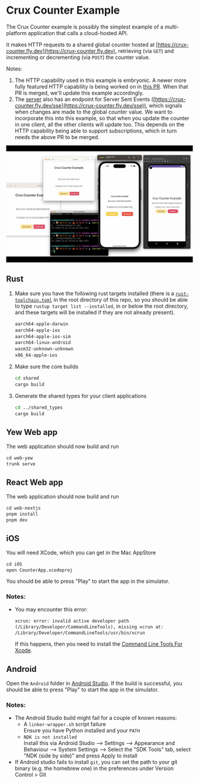 # Crux Counter Example

The Crux Counter example is possibly the simplest example of a multi-platform application that calls a cloud-hosted API.

It makes HTTP requests to a shared global counter hosted at [https://crux-counter.fly.dev](https://crux-counter.fly.dev), retrieving (via `GET`) and incrementing or decrementing (via `POST`) the counter value.

Notes:

1. The HTTP capability used in this example is embryonic. A newer more fully featured HTTP capability is being worked on in [this PR](https://github.com/redbadger/crux/pull/30). When that PR is merged, we'll update this example accordingly.
1. The [server](./server/) also has an endpoint for Server Sent Events ([https://crux-counter.fly.dev/sse](https://crux-counter.fly.dev/sse)), which signals when changes are made to the global counter value. We want to incorporate this into this example, so that when you update the counter in one client, all the other clients will update too. This depends on the HTTP capability being able to support subscriptions, which in turn needs the above PR to be merged.

![screenshots](./counter.webp)

## Rust

1. Make sure you have the following rust targets installed (there is a [`rust-toolchain.toml`](../../rust-toolchain.toml) in the root directory of this repo, so you should be able to type `rustup target list --installed`, in or below the root directory, and these targets will be installed if they are not already present).

   ```txt
   aarch64-apple-darwin
   aarch64-apple-ios
   aarch64-apple-ios-sim
   aarch64-linux-android
   wasm32-unknown-unknown
   x86_64-apple-ios
   ```

1. Make sure the core builds

   ```sh
   cd shared
   cargo build
   ```

1. Generate the shared types for your client applications

   ```sh
   cd ../shared_types
   cargo build
   ```

## Yew Web app

The web application should now build and run

```
cd web-yew
trunk serve
```

## React Web app

The web application should now build and run

```
cd web-nextjs
pnpm install
pnpm dev
```

## iOS

You will need XCode, which you can get in the Mac AppStore

```
cd iOS
open CounterApp.xcodeproj
```

You should be able to press "Play" to start the app in the simulator.

### Notes:

- You may encounter this error:

  ```
  xcrun: error: invalid active developer path (/Library/Developer/CommandLineTools), missing xcrun at: /Library/Developer/CommandLineTools/usr/bin/xcrun
  ```

  If this happens, then you need to install the [Command Line Tools For Xcode](https://developer.apple.com/download/all/).

## Android

Open the `Android` folder in [Android Studio](https://developer.android.com/studio/).
If the build is successful, you should be able to press "Play" to start the app in the simulator.

### Notes:

- The Android Studio build might fail for a couple of known reasons:
  - A `linker-wrapper.sh` script failure<br>Ensure you have Python installed and your `PATH`
  - `NDK is not installed`<br>Install this via Android Studio --> Settings --> Appearance and Behaviour --> System Settings --> Select the "SDK Tools" tab, select "NDK (side by side)" and press Apply to install
- If Android studio fails to install `git`, you can set the path to your git binary (e.g. the homebrew one) in the preferences under Version Control > Git
